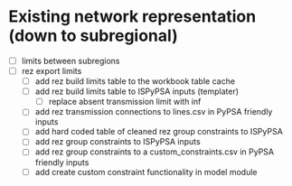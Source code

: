 
# Existing network representation (down to subregional)

  - [ ] limits between subregions
  - [ ] rez export limits
    - [ ] add rez build limits table to the workbook table cache
    - [ ] add rez build limits table to ISPyPSA inputs (templater)
      - [ ] replace absent transmission limit with inf
    - [ ] add rez transmission connections to lines.csv in PyPSA friendly inputs
    - [ ] add hard coded table of cleaned rez group constraints to ISPyPSA
    - [ ] add rez group constraints to ISPyPSA inputs
    - [ ] add rez group constraints to a custom_constraints.csv in PyPSA friendly inputs
    - [ ] add create custom constraint functionality in model module